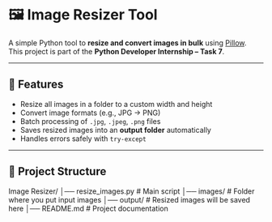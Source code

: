 # 🖼️ Image Resizer Tool

A simple Python tool to **resize and convert images in bulk** using [Pillow](https://pillow.readthedocs.io/).  
This project is part of the **Python Developer Internship – Task 7**.

---

## 🚀 Features
- Resize all images in a folder to a custom width and height  
- Convert image formats (e.g., JPG → PNG)  
- Batch processing of `.jpg`, `.jpeg`, `.png` files  
- Saves resized images into an **output folder** automatically  
- Handles errors safely with `try-except`  

---

## 📂 Project Structure
Image Resizer/
│── resize_images.py # Main script
│── images/ # Folder where you put input images
│── output/ # Resized images will be saved here
│── README.md # Project documentation
